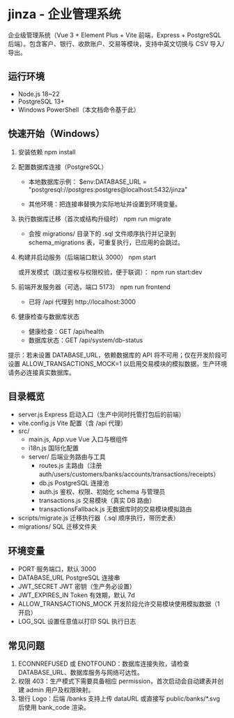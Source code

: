 # jinza - 企业管理系统

企业级管理系统（Vue 3 + Element Plus + Vite 前端，Express + PostgreSQL 后端）。包含客户、银行、收款账户、交易等模块，支持中英文切换与 CSV 导入/导出。

## 运行环境
- Node.js 18~22
- PostgreSQL 13+
- Windows PowerShell（本文档命令基于此）

## 快速开始（Windows）
1) 安装依赖
   npm install

2) 配置数据库连接（PostgreSQL）
   - 本地数据库示例：
     $env:DATABASE_URL = "postgresql://postgres:postgres@localhost:5432/jinza"

   - 其他环境：把连接串替换为实际地址并设置到环境变量。

3) 执行数据库迁移（首次或结构升级时）
   npm run migrate
   - 会按 migrations/ 目录下的 .sql 文件顺序执行并记录到 schema_migrations 表，可重复执行，已应用的会跳过。

4) 构建并启动服务（后端端口默认 3000）
   npm start

   或开发模式（跳过鉴权与权限校验，便于联调）：
   npm run start:dev

5) 前端开发服务器（可选，端口 5173）
   npm run frontend
   - 已将 /api 代理到 http://localhost:3000

6) 健康检查与数据库状态
   - 健康检查：GET /api/health
   - 数据库状态：GET /api/system/db-status

提示：若未设置 DATABASE_URL，依赖数据库的 API 将不可用；仅在开发阶段可设置 ALLOW_TRANSACTIONS_MOCK=1 以启用交易模块的模拟数据，生产环境请务必连接真实数据库。

## 目录概览
- server.js                 Express 启动入口（生产中同时托管打包后的前端）
- vite.config.js            Vite 配置（含 /api 代理）
- src/
  - main.js, App.vue        Vue 入口与根组件
  - i18n.js                 国际化配置
  - server/                 后端业务路由与工具
    - routes.js             主路由（注册 auth/users/customers/banks/accounts/transactions/receipts）
    - db.js                 PostgreSQL 连接池
    - auth.js               鉴权、权限、初始化 schema 与管理员
    - transactions.js       交易模块（真实 DB 路由）
    - transactionsFallback.js 无数据库时的交易模块模拟路由
- scripts/migrate.js        迁移执行器（.sql 顺序执行，带历史表）
- migrations/               SQL 迁移文件夹

## 环境变量
- PORT                         服务端口，默认 3000
- DATABASE_URL                 PostgreSQL 连接串
- JWT_SECRET                   JWT 密钥（生产务必设置）
- JWT_EXPIRES_IN               Token 有效期，默认 7d
- ALLOW_TRANSACTIONS_MOCK      开发阶段允许交易模块使用模拟数据（1 开启）
- LOG_SQL                      设置任意值以打印 SQL 执行日志

## 常见问题
1) ECONNREFUSED 或 ENOTFOUND：数据库连接失败，请检查 DATABASE_URL、数据库服务与网络可达性。
2) 权限 403：生产模式下需要具备相应 permission，首次启动会自动建表并创建 admin 用户及权限映射。
3) 银行 Logo：后端 /banks 支持上传 dataURL 或直接写 public/banks/*.svg 后使用 bank_code 渲染。
